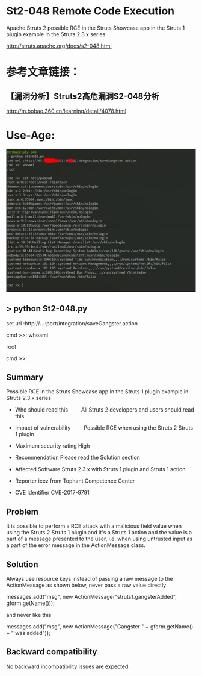 # St2-048 Remote Code Execution
Apache Struts 2  possible RCE in the Struts Showcase app in the Struts 1 plugin example in the Struts 2.3.x series

http://struts.apache.org/docs/s2-048.html 
# 参考文章链接：
## 【漏洞分析】Struts2高危漏洞S2-048分析
http://m.bobao.360.cn/learning/detail/4078.html

# Use-Age:
![](/use-age.jpg)
## > python St2-048.py

set url :http://**.**.**.**:port/integration/saveGangster.action

cmd >>: whoami

root

cmd >>:

##  Summary
Possible RCE in the Struts Showcase app in the Struts 1 plugin example in Struts 2.3.x series


- Who should read this	          All Struts 2 developers and users should read this

- Impact of vulnerability	         Possible RCE when using the Struts 2 Struts 1 plugin

- Maximum security rating       	High

- Recommendation	                Please read the Solution section

- Affected Software	              Struts 2.3.x with Struts 1 plugin and Struts 1 action

- Reporter	                      icez <ic3z at qq dot com> from Tophant Competence Center

- CVE Identifier	                CVE-2017-9791


##  Problem

It is possible to perform a RCE attack with a malicious field value when using the Struts 2 Struts 1 plugin and it's a Struts 1 action and the value is a part of a message presented to the user, i.e. when using untrusted input as a part of the error message in the ActionMessage class.

##  Solution

Always use resource keys instead of passing a raw message to the ActionMessage as shown below, never pass a raw value directly

  messages.add("msg", new ActionMessage("struts1.gangsterAdded", gform.getName()));

and never like this

  messages.add("msg", new ActionMessage("Gangster " + gform.getName() + " was added"));

##  Backward compatibility

No backward incompatibility issues are expected.

